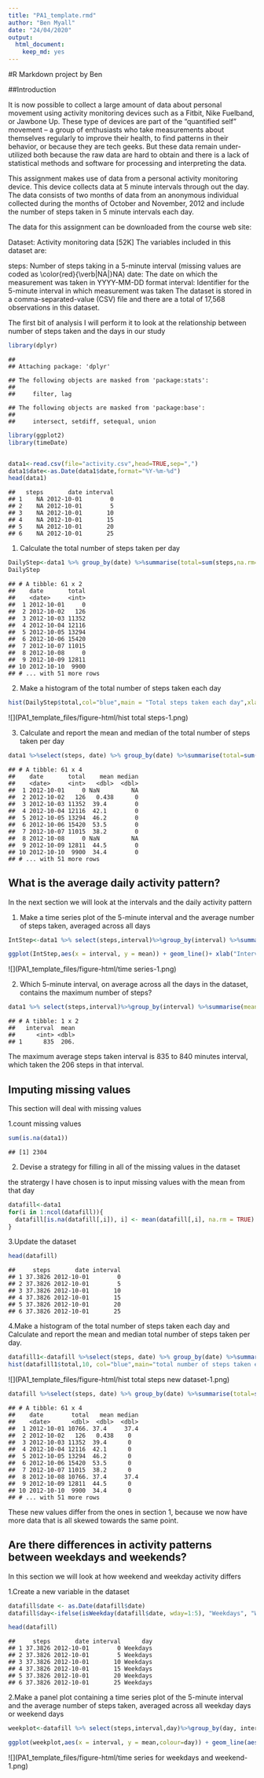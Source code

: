 ```yaml
---
title: "PA1_template.rmd"
author: "Ben Myall"
date: "24/04/2020"
output: 
  html_document: 
    keep_md: yes
---
```




#R Markdown project by Ben

##Introduction

It is now possible to collect a large amount of data about personal movement using activity monitoring devices such as a Fitbit, Nike Fuelband, or Jawbone Up. These type of devices are part of the “quantified self” movement – a group of enthusiasts who take measurements about themselves regularly to improve their health, to find patterns in their behavior, or because they are tech geeks. But these data remain under-utilized both because the raw data are hard to obtain and there is a lack of statistical methods and software for processing and interpreting the data.

This assignment makes use of data from a personal activity monitoring device. This device collects data at 5 minute intervals through out the day. The data consists of two months of data from an anonymous individual collected during the months of October and November, 2012 and include the number of steps taken in 5 minute intervals each day.

The data for this assignment can be downloaded from the course web site:

Dataset: Activity monitoring data [52K]
The variables included in this dataset are:

steps: Number of steps taking in a 5-minute interval (missing values are coded as \color{red}{\verb|NA|}NA)
date: The date on which the measurement was taken in YYYY-MM-DD format
interval: Identifier for the 5-minute interval in which measurement was taken
The dataset is stored in a comma-separated-value (CSV) file and there are a total of 17,568 observations in this dataset.

The first bit of analysis I will perform it to look at the relationship between number of steps taken and the days in our study


```r
library(dplyr)
```

```
## 
## Attaching package: 'dplyr'
```

```
## The following objects are masked from 'package:stats':
## 
##     filter, lag
```

```
## The following objects are masked from 'package:base':
## 
##     intersect, setdiff, setequal, union
```

```r
library(ggplot2)
library(timeDate)


data1<-read.csv(file="activity.csv",head=TRUE,sep=",")
data1$date<-as.Date(data1$date,format="%Y-%m-%d")
head(data1)
```

```
##   steps       date interval
## 1    NA 2012-10-01        0
## 2    NA 2012-10-01        5
## 3    NA 2012-10-01       10
## 4    NA 2012-10-01       15
## 5    NA 2012-10-01       20
## 6    NA 2012-10-01       25
```

1. Calculate the total number of steps taken per day


```r
DailyStep<-data1 %>% group_by(date) %>%summarise(total=sum(steps,na.rm=TRUE))
DailyStep
```

```
## # A tibble: 61 x 2
##    date       total
##    <date>     <int>
##  1 2012-10-01     0
##  2 2012-10-02   126
##  3 2012-10-03 11352
##  4 2012-10-04 12116
##  5 2012-10-05 13294
##  6 2012-10-06 15420
##  7 2012-10-07 11015
##  8 2012-10-08     0
##  9 2012-10-09 12811
## 10 2012-10-10  9900
## # ... with 51 more rows
```

2. Make a histogram of the total number of steps taken each day

```r
hist(DailyStep$total,col="blue",main = "Total steps taken each day",xlab="Steps")
```

![](PA1_template_files/figure-html/hist total steps-1.png)<!-- -->

3. Calculate and report the mean and median of the total number of steps taken per day

```r
data1 %>%select(steps, date) %>% group_by(date) %>%summarise(total=sum(steps,na.rm=TRUE),mean=mean(steps,na.rm=TRUE),median=median(steps,na.rm=TRUE))
```

```
## # A tibble: 61 x 4
##    date       total    mean median
##    <date>     <int>   <dbl>  <dbl>
##  1 2012-10-01     0 NaN         NA
##  2 2012-10-02   126   0.438      0
##  3 2012-10-03 11352  39.4        0
##  4 2012-10-04 12116  42.1        0
##  5 2012-10-05 13294  46.2        0
##  6 2012-10-06 15420  53.5        0
##  7 2012-10-07 11015  38.2        0
##  8 2012-10-08     0 NaN         NA
##  9 2012-10-09 12811  44.5        0
## 10 2012-10-10  9900  34.4        0
## # ... with 51 more rows
```

## What is the average daily activity pattern?

In the next section we will look at the intervals and the daily activity pattern

1. Make a time series plot of the 5-minute interval and the average number of steps taken, averaged across all days


```r
IntStep<-data1 %>% select(steps,interval)%>%group_by(interval) %>%summarise(mean=mean(steps,na.rm=TRUE))

ggplot(IntStep,aes(x = interval, y = mean)) + geom_line()+ xlab("Interval")+ ylab("Mean number of steps ")
```

![](PA1_template_files/figure-html/time series-1.png)<!-- -->

2. Which 5-minute interval, on average across all the days in the dataset, contains the maximum number of steps?



```r
data1 %>% select(steps,interval)%>%group_by(interval) %>%summarise(mean=mean(steps,na.rm=TRUE))%>%arrange(desc(mean))%>%head(1)
```

```
## # A tibble: 1 x 2
##   interval  mean
##      <int> <dbl>
## 1      835  206.
```

The maximum average steps taken interval is 835 to 840 minutes interval, which taken the 206 steps in that interval.

## Imputing missing values

This section will deal with missing values

1.count missing values


```r
sum(is.na(data1))
```

```
## [1] 2304
```

2. Devise a strategy for filling in all of the missing values in the dataset

the stratergy I have chosen is to input missing values with the mean from that day


```r
datafill<-data1
for(i in 1:ncol(datafill)){
  datafill[is.na(datafill[,i]), i] <- mean(datafill[,i], na.rm = TRUE)
}
```


3.Update the dataset



```r
head(datafill)
```

```
##     steps       date interval
## 1 37.3826 2012-10-01        0
## 2 37.3826 2012-10-01        5
## 3 37.3826 2012-10-01       10
## 4 37.3826 2012-10-01       15
## 5 37.3826 2012-10-01       20
## 6 37.3826 2012-10-01       25
```

4.Make a histogram of the total number of steps taken each day and Calculate and report the mean and median total number of steps taken per day.


```r
datafill1<-datafill %>%select(steps, date) %>% group_by(date) %>%summarise(total=sum(steps,na.rm=TRUE))
hist(datafill1$total,10, col="blue",main="total number of steps taken each day", xlab="Total steps")
```

![](PA1_template_files/figure-html/hist total steps new dataset-1.png)<!-- -->


```r
datafill %>%select(steps, date) %>% group_by(date) %>%summarise(total=sum(steps,na.rm=TRUE),mean=mean(steps,na.rm=TRUE),median=median(steps,na.rm=TRUE))
```

```
## # A tibble: 61 x 4
##    date        total   mean median
##    <date>      <dbl>  <dbl>  <dbl>
##  1 2012-10-01 10766. 37.4     37.4
##  2 2012-10-02   126   0.438    0  
##  3 2012-10-03 11352  39.4      0  
##  4 2012-10-04 12116  42.1      0  
##  5 2012-10-05 13294  46.2      0  
##  6 2012-10-06 15420  53.5      0  
##  7 2012-10-07 11015  38.2      0  
##  8 2012-10-08 10766. 37.4     37.4
##  9 2012-10-09 12811  44.5      0  
## 10 2012-10-10  9900  34.4      0  
## # ... with 51 more rows
```

These new values differ from the ones in section 1, because we now have more data that is all skewed towards the same point.


## Are there differences in activity patterns between weekdays and weekends?
In this section we will look at how weekend and weekday activity differs

1.Create a new variable in the dataset


```r
datafill$date <- as.Date(datafill$date)
datafill$day<-ifelse(isWeekday(datafill$date, wday=1:5), "Weekdays", "Weekend")

head(datafill)
```

```
##     steps       date interval      day
## 1 37.3826 2012-10-01        0 Weekdays
## 2 37.3826 2012-10-01        5 Weekdays
## 3 37.3826 2012-10-01       10 Weekdays
## 4 37.3826 2012-10-01       15 Weekdays
## 5 37.3826 2012-10-01       20 Weekdays
## 6 37.3826 2012-10-01       25 Weekdays
```

2.Make a panel plot containing a time series plot of the 5-minute interval and the average number of steps taken, averaged across all weekday days or weekend days 


```r
weekplot<-datafill %>% select(steps,interval,day)%>%group_by(day, interval) %>%summarise(mean=mean(steps,na.rm=TRUE))

ggplot(weekplot,aes(x = interval, y = mean,colour=day)) + geom_line(aes(colour=day))+ xlab("Interval")+ ylab("Number of steps ")+facet_wrap(~day)+theme(strip.background = element_rect(fill="orange"))
```

![](PA1_template_files/figure-html/time series for weekdays and weekend-1.png)<!-- -->


















